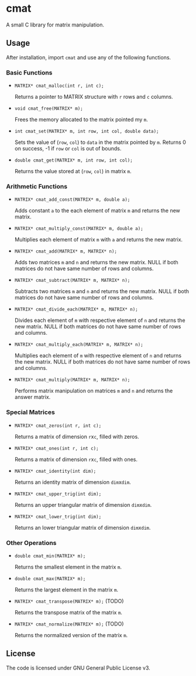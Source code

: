 # cmat
A small C library for matrix manipulation.


## Usage

After installation, import `cmat` and use any of the following functions.

### Basic Functions
* ```MATRIX* cmat_malloc(int r, int c);```

	Returns a pointer to MATRIX structure with `r` rows and `c` columns.


* ```void cmat_free(MATRIX* m);```
	
	Frees the memory allocated to the matrix pointed my `m`.
    
    
* ```int cmat_set(MATRIX* m, int row, int col, double data);```
	
    Sets the value of (`row`, `col`) to `data` in the matrix pointed by `m`. Returns 0 on success, -1 if `row` or `col` is out of bounds.
    
    
* ```double cmat_get(MATRIX* m, int row, int col);```
	
    Returns the value stored at (`row`, `col`) in matrix `m`.
    
### Arithmetic Functions
* ```MATRIX* cmat_add_const(MATRIX* m, double a);```
	
    Adds constant `a` to the each element of matrix `m` and returns the new matrix.
    
    
* ```MATRIX* cmat_multiply_const(MATRIX* m, double a);```

	Multiplies each element of matrix `m` with `a` and returns the new matrix.
    
    
* ```MATRIX* cmat_add(MATRIX* m, MATRIX* n);```

	Adds two matrices `m` and `n` and returns the new matrix. NULL if both matrices do not have same number of rows and columns.


* ```MATRIX* cmat_subtract(MATRIX* m, MATRIX* n);```

	Subtracts two matrices `m` and `n` and returns the new matrix. NULL if both matrices do not have same number of rows and columns.
 
 
* ```MATRIX* cmat_divide_each(MATRIX* m, MATRIX* n);```

	Divides each element of `m` with respective element of `n` and returns the new matrix. NULL if both matrices do not have same number of rows and columns.


* ```MATRIX* cmat_multiply_each(MATRIX* m, MATRIX* n);```

	Multiplies each element of `m` with respective element of `n` and returns the new matrix. NULL if both matrices do not have same number of rows and columns.
    
    
* ```MATRIX* cmat_multiply(MATRIX* m, MATRIX* n);```

	Performs matrix manipulation on matrices `m` and `n` and returns the answer matrix.
    
    
### Special Matrices

* ```MATRIX* cmat_zeros(int r, int c);```

	Returns a matrix of dimension `r`x`c`, filled with zeros.
    
    
* ```MATRIX* cmat_ones(int r, int c);```

	Returns a matrix of dimension `r`x`c`, filled with ones.
    
* ```MATRIX* cmat_identity(int dim);```

	Returns an identity matrix of dimension `dim`x`dim`.
  
  
* ```MATRIX* cmat_upper_trig(int dim);```

	Returns an upper triangular matrix of dimension `dim`x`dim`.
    
    
* ```MATRIX* cmat_lower_trig(int dim);```

	Returns an lower triangular matrix of dimension `dim`x`dim`.
    
    
### Other Operations

* ```double cmat_min(MATRIX* m);```

	Returns the smallest element in the matrix `m`.
    
    
* ```double cmat_max(MATRIX* m);```

	Returns the largest element in the matrix `m`.
    
    
* ```MATRIX* cmat_transpose(MATRIX* m);``` (TODO)

	Returns the transpose matrix of the matrix `m`.
    
    
* ```MATRIX* cmat_normalize(MATRIX* m);``` (TODO)

	Returns the normalized version of the matrix `m`.


## License

The code is licensed under GNU General Public License v3.
